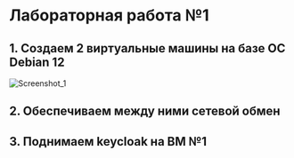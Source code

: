 # Лабораторная работа №1
## 1. Создаем 2 виртуальные машины на базе ОС Debian 12
![Screenshot_1](https://github.com/smallrus-web/TOIB_LAB1/assets/71121962/1a651c09-0b54-4ce1-8598-895f03b08048)

## 2. Обеспечиваем между ними сетевой обмен

## 3. Поднимаем keycloak на ВМ №1
